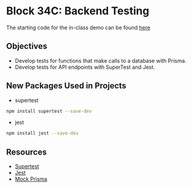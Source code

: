 # Block 34C: Backend Testing

The starting code for the in-class demo can be found [here](./demo/README.md)

<!-- The solution code for this block can be found within the [SolutionCode]() folder -->

## Objectives
* Develop tests for functions that make calls to a database with Prisma.
* Develop tests for API endpoints with SuperTest and Jest.

## New Packages Used in Projects

* supertest 

```bash
npm install supertest --save-dev
```

* jest
```bash
npm install jest --save-dev
```


## Resources 
* [Supertest](https://github.com/ladjs/supertest?tab=readme-ov-file#getting-started)
* [Jest](https://jestjs.io/docs/expect)
* [Mock Prisma](https://www.prisma.io/docs/orm/prisma-client/testing/unit-testing#mocking-prisma-client)
